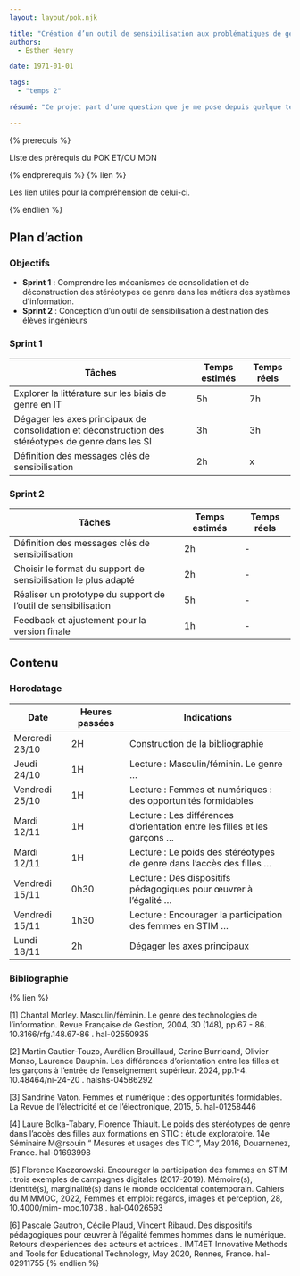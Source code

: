 ```yaml
---
layout: layout/pok.njk

title: "Création d’un outil de sensibilisation aux problématiques de genre dans le domaine des SI"
authors:
  - Esther Henry

date: 1971-01-01

tags: 
  - "temps 2"

résumé: "Ce projet part d’une question que je me pose depuis quelque temps : Pourquoi les femmes sont-elles sous-représentées dans les métiers de développement et de management des systèmes d’information  ? Pour mieux comprendre et appréhender les mécanismes qui consolident ou déconstruisent les stéréotypes de genre associés aux métiers des SI, je souhaite étudier la littérature sur le sujet. Cette analyse me permettra de créer un support de sensibilisation destiné aux élèves en école d’ingénieur, afin de les informer et de les sensibiliser à ces enjeux."

---
```


{% prerequis %}

Liste des prérequis du POK ET/OU MON

{% endprerequis %}
{% lien %}

Les lien utiles pour la compréhension de celui-ci.

{% endlien %}

## Plan d’action

### Objectifs

- **Sprint 1** : Comprendre les mécanismes de consolidation et de déconstruction des stéréotypes de genre dans les métiers des systèmes d'information.
- **Sprint 2** : Conception d’un outil de sensibilisation à destination des élèves ingénieurs

### Sprint 1

| Tâches | Temps estimés | Temps réels |
| -------- | -------- |-------- |
| Explorer la littérature sur les biais de genre en IT  | 5h | 7h |
| Dégager les axes principaux de consolidation et déconstruction des stéréotypes de genre dans les SI | 3h | 3h |
| Définition des messages clés de sensibilisation  | 2h | x |

### Sprint 2

| Tâches | Temps estimés | Temps réels |
| -------- | -------- |-------- |
| Définition des messages clés de sensibilisation  | 2h | - |
| Choisir le format du support de sensibilisation le plus adapté  | 2h | - |
| Réaliser un prototype du support de l’outil de sensibilisation | 5h | - |
| Feedback et ajustement pour la version finale  | 1h | - |

## Contenu

### Horodatage

| Date | Heures passées | Indications |
| -------- | -------- |-------- |
| Mercredi 23/10 | 2H  | Construction de la bibliographie |
| Jeudi 24/10 | 1H  | Lecture : Masculin/féminin. Le genre … |
| Vendredi 25/10 | 1H  | Lecture : Femmes et numériques : des opportunités formidables |
| Mardi 12/11 | 1H  | Lecture : Les différences d’orientation entre les filles et les garçons … |
| Mardi 12/11 | 1H  | Lecture : Le poids des stéréotypes de genre dans l’accès des filles … |
| Vendredi 15/11 | 0h30  | Lecture : Des dispositifs pédagogiques pour œuvrer à l’égalité … |
| Vendredi 15/11 | 1h30  | Lecture : Encourager la participation des femmes en STIM … |
| Lundi 18/11 | 2h | Dégager les axes principaux |

### Bibliographie

{% lien %}

[1] Chantal Morley. Masculin/féminin. Le genre des technologies de l’information. Revue Française de Gestion, 2004, 30 (148), pp.67 - 86. 10.3166/rfg.148.67-86 . hal-02550935

[2] Martin Gautier-Touzo, Aurélien Brouillaud, Carine Burricand, Olivier Monso, Laurence Dauphin. Les différences d’orientation entre les filles et les garçons à l’entrée de l’enseignement supérieur. 2024, pp.1-4. 10.48464/ni-24-20 . halshs-04586292

[3] Sandrine Vaton. Femmes et numérique : des opportunités formidables. La Revue de l’électricité et de l’électronique, 2015, 5. hal-01258446

[4] Laure Bolka-Tabary, Florence Thiault. Le poids des stéréotypes de genre dans l’accès des filles aux formations en STIC : étude exploratoire. 14e Séminaire M@rsouin “ Mesures et usages des TIC ”, May 2016, Douarnenez, France. hal-01693998

[5] Florence Kaczorowski. Encourager la participation des femmes en STIM : trois exemples de campagnes digitales (2017-2019). Mémoire(s), identité(s), marginalité(s) dans le monde occidental contemporain. Cahiers du MIMMOC, 2022, Femmes et emploi: regards, images et perception, 28, 10.4000/mim- moc.10738 . hal-04026593

[6] Pascale Gautron, Cécile Plaud, Vincent Ribaud. Des dispositifs pédagogiques pour œuvrer à l’égalité femmes hommes dans le numérique. Retours d’expériences des acteurs et actrices.. IMT4ET Innovative Methods and Tools for Educational Technology, May 2020, Rennes, France. hal-02911755
{% endlien %}
